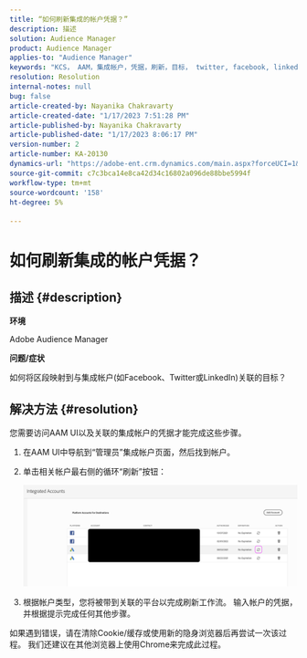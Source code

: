 ```yaml
---
title: “如何刷新集成的帐户凭据？”
description: 描述
solution: Audience Manager
product: Audience Manager
applies-to: "Audience Manager"
keywords: "KCS， AAM，集成帐户，凭据，刷新，目标， twitter, facebook, linkedin"
resolution: Resolution
internal-notes: null
bug: false
article-created-by: Nayanika Chakravarty
article-created-date: "1/17/2023 7:51:28 PM"
article-published-by: Nayanika Chakravarty
article-published-date: "1/17/2023 8:06:17 PM"
version-number: 2
article-number: KA-20130
dynamics-url: "https://adobe-ent.crm.dynamics.com/main.aspx?forceUCI=1&pagetype=entityrecord&etn=knowledgearticle&id=987c0e51-a096-ed11-aad1-6045bd006ce9"
source-git-commit: c7c3bca14e8ca42d34c16802a096de88bbe5994f
workflow-type: tm+mt
source-wordcount: '158'
ht-degree: 5%

---
```


# 如何刷新集成的帐户凭据？

## 描述 {#description}


<b>环境</b>

Adobe Audience Manager

<b>问题/症状</b>

如何将区段映射到与集成帐户(如Facebook、Twitter或LinkedIn)关联的目标？


## 解决方法 {#resolution}


您需要访问AAM UI以及关联的集成帐户的凭据才能完成这些步骤。

1. 在AAM UI中导航到“管理员”集成帐户页面，然后找到帐户。
2. 单击相关帐户最右侧的循环“刷新”按钮：



   ![](assets/6e040206-7307-ed11-82e4-00224809a9e0.png)


3. 根据帐户类型，您将被带到关联的平台以完成刷新工作流。 输入帐户的凭据，并根据提示完成任何其他步骤。


如果遇到错误，请在清除Cookie/缓存或使用新的隐身浏览器后再尝试一次该过程。 我们还建议在其他浏览器上使用Chrome来完成此过程。
